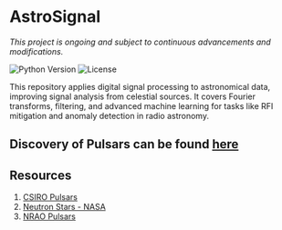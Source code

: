 # AstroSignal
*This project is ongoing and subject to continuous advancements and modifications.*

![Python Version](https://img.shields.io/badge/python-3.8%2B-blue.svg) ![License](https://img.shields.io/badge/license-MIT-blue.svg)  

This repository applies digital signal processing to astronomical data, improving signal analysis from celestial sources. It covers Fourier transforms, filtering, and advanced machine learning for tasks like RFI mitigation and anomaly detection in radio astronomy.


## Discovery of Pulsars can be found [here](Discovery_of_Pulsars.md)


## Resources

1. [CSIRO Pulsars](https://www.atnf.csiro.au/outreach/education/everyone/pulsars/index.html)
2. [Neutron Stars - NASA](https://imagine.gsfc.nasa.gov/science/objects/neutron_stars1.html#:~:text=Most%20neutron%20stars%20are%20observed,along%20the%20two%20magnetic%20poles)
3. [NRAO Pulsars](https://public.nrao.edu/radio-astronomy/pulsars/)



